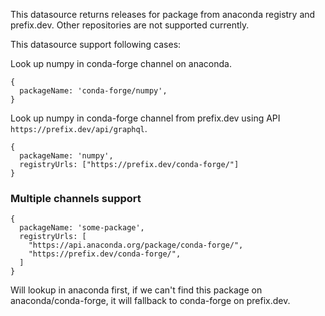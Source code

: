 This datasource returns releases for package from anaconda registry and prefix.dev. Other repositories are not supported currently.

This datasource support following cases:

Look up numpy in conda-forge channel on anaconda.

```
{
  packageName: 'conda-forge/numpy',
}
```

Look up numpy in conda-forge channel from prefix.dev using API `https://prefix.dev/api/graphql`.

```
{
  packageName: 'numpy',
  registryUrls: ["https://prefix.dev/conda-forge/"]
}
```

### Multiple channels support

```
{
  packageName: 'some-package',
  registryUrls: [
    "https://api.anaconda.org/package/conda-forge/",
    "https://prefix.dev/conda-forge/",
  ]
}
```

Will lookup in anaconda first, if we can't find this package on anaconda/conda-forge, it will fallback to conda-forge on prefix.dev.
